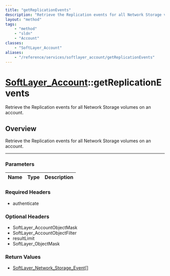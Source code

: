 ```yaml
---
title: "getReplicationEvents"
description: "Retrieve the Replication events for all Network Storage volumes on an account."
layout: "method"
tags:
    - "method"
    - "sldn"
    - "Account"
classes:
    - "SoftLayer_Account"
aliases:
    - "/reference/services/softlayer_account/getReplicationEvents"
---
```

# [SoftLayer_Account](/reference/services/SoftLayer_Account)::getReplicationEvents


Retrieve the Replication events for all Network Storage volumes on an account.


## Overview 
Retrieve the Replication events for all Network Storage volumes on an account.

-----

### Parameters 
|Name | Type | Description |
| --- | --- | --- |


### Required Headers
* authenticate


### Optional Headers
* SoftLayer_AccountObjectMask
* SoftLayer_AccountObjectFilter
* resultLimit
* SoftLayer_ObjectMask

### Return Values
* <a href='/reference/datatypes/SoftLayer_Network_Storage_Event'>SoftLayer_Network_Storage_Event[] </a>




